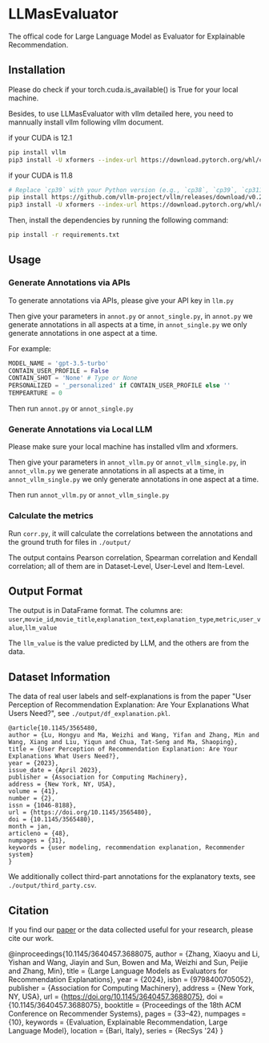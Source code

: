 # LLMasEvaluator

The offical code for Large Language Model as Evaluator for Explainable Recommendation.

## Installation

Please do check if your torch.cuda.is_available() is True for your local machine.

Besides, to use LLMasEvaluator with vllm detailed here, you need to mannually install vllm following vllm document.

if your CUDA is 12.1
```bash
pip install vllm
pip3 install -U xformers --index-url https://download.pytorch.org/whl/cu121
```
if your CUDA is 11.8
```bash
# Replace `cp39` with your Python version (e.g., `cp38`, `cp39`, `cp311`).
pip install https://github.com/vllm-project/vllm/releases/download/v0.2.2/vllm-0.2.2+cu118-cp39-cp39-manylinux1_x86_64.whl
pip3 install -U xformers --index-url https://download.pytorch.org/whl/cu118
```

Then, install the dependencies by running the following command:

```bash
pip install -r requirements.txt
```

## Usage

### Generate Annotations via APIs

To generate annotations via APIs, please give your API key in `llm.py`

Then give your parameters in `annot.py` or `annot_single.py`, in `annot.py` we generate annotations in all aspects at a time, in `annot_single.py` we only generate annotations in one aspect at a time.

For example:
```python
MODEL_NAME = 'gpt-3.5-turbo'
CONTAIN_USER_PROFILE = False
CONTAIN_SHOT = 'None' # Type or None
PERSONALIZED = '_personalized' if CONTAIN_USER_PROFILE else ''
TEMPEARTURE = 0
```

Then run `annot.py` or `annot_single.py`

### Generate Annotations via Local LLM

Please make sure your local machine has installed vllm and xformers.

Then give your parameters in `annot_vllm.py` or `annot_vllm_single.py`, in `annot_vllm.py` we generate annotations in all aspects at a time, in `annot_vllm_single.py` we only generate annotations in one aspect at a time.

Then run `annot_vllm.py` or `annot_vllm_single.py`

### Calculate the metrics

Run `corr.py`, it will calculate the correlations between the annotations and the ground truth for files in `./output/`

The output contains Pearson correlation, Spearman correlation and Kendall correlation; all of them are in Dataset-Level, User-Level and Item-Level.

## Output Format

The output is in DataFrame format. The columns are:
`user`,`movie_id`,`movie_title`,`explanation_text`,`explanation_type`,`metric`,`user_value`,`llm_value`

The `llm_value` is the value predicted by LLM, and the others are from the data.

## Dataset Information
The data of real user labels and self-explanations is from the paper "User Perception of Recommendation Explanation: Are Your Explanations What Users Need?", see `./output/df_explanation.pkl`.

```
@article{10.1145/3565480,
author = {Lu, Hongyu and Ma, Weizhi and Wang, Yifan and Zhang, Min and Wang, Xiang and Liu, Yiqun and Chua, Tat-Seng and Ma, Shaoping},
title = {User Perception of Recommendation Explanation: Are Your Explanations What Users Need?},
year = {2023},
issue_date = {April 2023},
publisher = {Association for Computing Machinery},
address = {New York, NY, USA},
volume = {41},
number = {2},
issn = {1046-8188},
url = {https://doi.org/10.1145/3565480},
doi = {10.1145/3565480},
month = jan,
articleno = {48},
numpages = {31},
keywords = {user modeling, recommendation explanation, Recommender system}
}
```

We additionally collect third-part annotations for the explanatory texts, see `./output/third_party.csv`.

## Citation

If you find our [paper](https://arxiv.org/abs/2406.03248) or the data collected useful for your research, please cite our work.

@inproceedings{10.1145/3640457.3688075,
author = {Zhang, Xiaoyu and Li, Yishan and Wang, Jiayin and Sun, Bowen and Ma, Weizhi and Sun, Peijie and Zhang, Min},
title = {Large Language Models as Evaluators for Recommendation Explanations},
year = {2024},
isbn = {9798400705052},
publisher = {Association for Computing Machinery},
address = {New York, NY, USA},
url = {https://doi.org/10.1145/3640457.3688075},
doi = {10.1145/3640457.3688075},
booktitle = {Proceedings of the 18th ACM Conference on Recommender Systems},
pages = {33–42},
numpages = {10},
keywords = {Evaluation, Explainable Recommendation, Large Language Model},
location = {Bari, Italy},
series = {RecSys '24}
}

